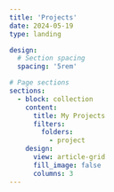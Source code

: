 ```yaml
---
title: 'Projects'
date: 2024-05-19
type: landing

design:
  # Section spacing
  spacing: '5rem'

# Page sections
sections:
  - block: collection
    content:
      title: My Projects
      filters:
        folders:
          - project
    design:
      view: article-grid
      fill_image: false
      columns: 3
---
```

